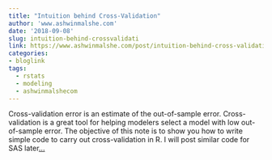 ```yaml
---
title: "Intuition behind Cross-Validation"
author: 'www.ashwinmalshe.com'
date: '2018-09-08'
slug: intuition-behind-crossvalidati
link: https://www.ashwinmalshe.com/post/intuition-behind-cross-validation/
categories:
- bloglink
tags:
  - rstats
  - modeling
  - ashwinmalshecom
---
```


Cross-validation error is an estimate of the out-of-sample error. Cross-validation is a great tool for helping modelers select a model with low out-of-sample error. The objective of this note is to show you how to write simple code to carry out cross-validation in R. I will post similar code for SAS later[... <i class="fas fa-external-link-alt"></i>](https://www.ashwinmalshe.com/post/intuition-behind-cross-validation/)

